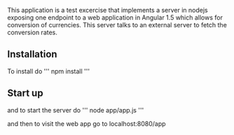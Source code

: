 This application is a test excercise that implements a server in nodejs exposing one endpoint to a web application in
Angular 1.5 which allows for conversion of currencies. This server talks to an external server to fetch the conversion rates.

## Installation
To install do
'''
npm install
'''

## Start up
and to start the server do
'''
node app/app.js
'''

and then to visit the web app go to localhost:8080/app